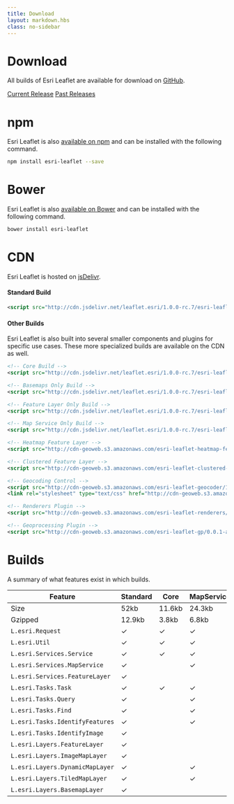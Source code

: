 ```yaml
---
title: Download
layout: markdown.hbs
class: no-sidebar
---
```


# Download

All builds of Esri Leaflet are available for download on [GitHub](https://github.com/Esri/esri-leaflet/releases/).

<a href="https://github.com/Esri/esri-leaflet/releases/download/v1.0.0-rc.7/esri-leaflet-v1.0.0-rc.7.zip" class="btn">Current Release</a>
<a href="https://github.com/Esri/esri-leaflet/releases/" class="btn">Past Releases</a>

# npm

Esri Leaflet is also [available on npm](https://www.npmjs.org/package/esri-leaflet) and can be installed with the following command.

```bash
npm install esri-leaflet --save
```

# Bower

Esri Leaflet is also [available on Bower](http://bower.io/search/?q=esri-leaflet) and can be installed with the following command.

```bash
bower install esri-leaflet
```

# CDN

Esri Leaflet is hosted on [jsDelivr](http://www.jsdelivr.com/).

#### Standard Build

```xml
<script src="http://cdn.jsdelivr.net/leaflet.esri/1.0.0-rc.7/esri-leaflet.js"></script>

```

#### Other Builds

Esri Leaflet is also built into several smaller components and plugins for specific use cases.  These more specialized builds are available on the CDN as well.

```xml
<!-- Core Build -->
<script src="http://cdn.jsdelivr.net/leaflet.esri/1.0.0-rc.7/esri-leaflet-core.js"></script>

<!-- Basemaps Only Build -->
<script src="http://cdn.jsdelivr.net/leaflet.esri/1.0.0-rc.7/esri-leaflet-basemaps.js"></script>

<!-- Feature Layer Only Build -->
<script src="http://cdn.jsdelivr.net/leaflet.esri/1.0.0-rc.7/esri-leaflet-feature-layer.js"></script>

<!-- Map Service Only Build -->
<script src="http://cdn.jsdelivr.net/leaflet.esri/1.0.0-rc.7/esri-leaflet-map-service.js"></script>

<!-- Heatmap Feature Layer -->
<script src="http://cdn-geoweb.s3.amazonaws.com/esri-leaflet-heatmap-feature-layer/1.0.0-rc.3/esri-leaflet-heatmap-feature-layer.js"></script>

<!-- Clustered Feature Layer -->
<script src="http://cdn-geoweb.s3.amazonaws.com/esri-leaflet-clustered-feature-layer/1.0.0-rc.4/esri-leaflet-clustered-feature-layer.js"></script>

<!-- Geocoding Control -->
<script src="http://cdn-geoweb.s3.amazonaws.com/esri-leaflet-geocoder/1.0.0-rc.4/esri-leaflet-geocoder.js"></script>
<link rel="stylesheet" type="text/css" href="http://cdn-geoweb.s3.amazonaws.com/esri-leaflet-geocoder/1.0.0-rc.4/esri-leaflet-geocoder.css">

<!-- Renderers Plugin -->
<script src="http://cdn-geoweb.s3.amazonaws.com/esri-leaflet-renderers/v0.0.1-beta.2/esri-leaflet-renderers.js"></script>

<!-- Geoprocessing Plugin -->
<script src="http://cdn-geoweb.s3.amazonaws.com/esri-leaflet-gp/0.0.1-alpha.3/esri-leaflet-gp.js"></script>

```

# Builds

A summary of what features exist in which builds.

| Feature                                | Standard | Core     | MapService | ImageService | FeatureLayer | Basemaps |
| -------------------------------------- | -------- | -------- | ---------- | ------------ | ------------ | -------- |
| Size                                   | 52kb     | 11.6kb   | 24.3kb     | 21.6kb       | 29.6kb       | 11kb   |
| Gzipped                                | 12.9kb   | 3.8kb    | 6.8kb      | 6.3kb        | 8.7kb        | 3.3kb    |
| `L.esri.Request`                       | &#10003; | &#10003; | &#10003;   | &#10003;     | &#10003;     | &#10003; |
| `L.esri.Util`                          | &#10003; | &#10003; | &#10003;   | &#10003;     | &#10003;     |          |
| `L.esri.Services.Service`              | &#10003; | &#10003; | &#10003;   | &#10003;     | &#10003;     |          |
| `L.esri.Services.MapService`           | &#10003; |          | &#10003;   |              |              |          |
| `L.esri.Services.FeatureLayer`         | &#10003; |          |            |              | &#10003;     |          |
| `L.esri.Tasks.Task `                   | &#10003; | &#10003; | &#10003;   | &#10003;     | &#10003;     |          |
| `L.esri.Tasks.Query`                   | &#10003; |          | &#10003;   | &#10003;     | &#10003;     |          |
| `L.esri.Tasks.Find`                    | &#10003; |          | &#10003;   |              |              |          |
| `L.esri.Tasks.IdentifyFeatures`        | &#10003; |          | &#10003;   |              |              |          |
| `L.esri.Tasks.IdentifyImage`           | &#10003; |          |            | &#10003;     |              |          |
| `L.esri.Layers.FeatureLayer`           | &#10003; |          |            |              | &#10003;     |          |
| `L.esri.Layers.ImageMapLayer`          | &#10003; |          |            | &#10003;     |              |          |
| `L.esri.Layers.DynamicMapLayer`        | &#10003; |          | &#10003;   |              |              |          |
| `L.esri.Layers.TiledMapLayer`          | &#10003; |          | &#10003;   |              |              |          |
| `L.esri.Layers.BasemapLayer`           | &#10003; |          |            |              |              | &#10003; |